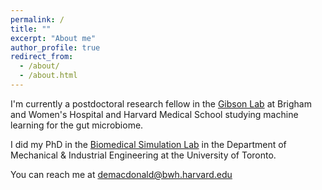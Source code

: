 ```yaml
---
permalink: /
title: ""
excerpt: "About me"
author_profile: true
redirect_from: 
  - /about/
  - /about.html
---
```


I'm currently a postdoctoral research fellow in the [Gibson Lab](https://gibsonlab.io/) at Brigham and Women's Hospital and Harvard Medical School studying machine learning for the gut microbiome. 

I did my PhD in the [Biomedical Simulation Lab](https://bsl.mie.utoronto.ca/) in the Department of Mechanical & Industrial Engineering at the University of Toronto.

You can reach me at [demacdonald@bwh.harvard.edu](mailto:demacdonald@bwh.harvard.edu)